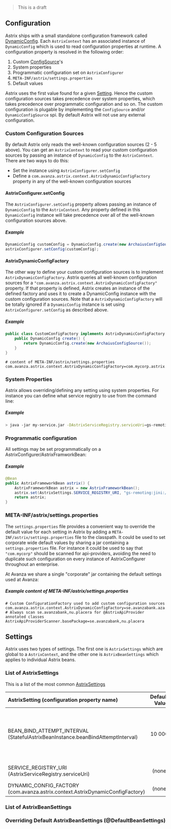 > This is a draft

## Configuration
Astrix ships with a small standalone configuration framework called [DynamicConfig](https://github.com/AvanzaBank/astrix/tree/master/astrix-config). Each `AstrixContext` has an associated instance of `DynamicConfig` which is used to read configuration properties at runtime. A configuration property is resolved in the following order:

1. Custom [ConfigSource](http://avanzabank.github.io/astrix/com/avanza/astrix/config/ConfigSource.html)'s
2. System properties
3. Programmatic configuration set on `AstrixConfigurer`
4. `META-INF/astrix/settings.properties`
5. Default values

Astrix uses the first value found for a given [Setting](http://avanzabank.github.io/astrix/com/avanza/astrix/config/Setting.html). Hence the custom configuration sources takes precedence over system properties, which takes precedence over programmatic configuration and so on. The custom configuration is plugable by implementing the `ConfigSource` and/or `DynamicConfigSource` spi. By default Astrix will not use any external configuration.

### Custom Configuration Sources
By default Astrix only reads the well-known configuration sources (2 - 5 above). You can get an `AstrixContext` to read your custom configuration sources by passing an instance of `DynamicConfig` to the `AstrixContext`. There are two ways to do this:

* Set the instance using `AstrixConfigurer.setConfig`
* Define a `com.avanza.astrix.context.AstrixDynamicConfigFactory` property in any of the well-known configuration sources

#### AstrixConfigurer.setConfig
The `AstrixConfigurer.setConfig` property allows passing an instance of `DynamicConfig` to the `AstrixContext`. Any property defined in this `DynamicConfig` instance will take precedence over all of the well-known configuration sources above.

##### Example
```java
DynamicConfig customConfig = DynamicConfig.create(new ArchaiusConfigSource());
astrixConfigurer.setConfig(customConfig);
```

#### AstrixDynamicConfigFactory
The other way to define your custom configuration sources is to implement `AstrixDynamicConfigFactory`. Astrix queries all well-known configuration sources for a `"com.avanza.astrix.context.AstrixDynamicConfigFactory"` property. If that property is defined, Astrix creates an instance of the defined factory and uses it to create a DynamicConfig instance with the custom configuration sources. Note that a `AstrixDynamicConfigFactory` will be totally ignored if a `DynamicConfig` instance is set using `AstrixConfigurer.setConfig` as described above.

##### Example
```java
public class CustomConfigFactory implements AstrixDynamicConfigFactory {
	public DynamicConfig create() {
		return DynamicConfig.create(new ArchaiusConfigSource());
	}
}
```

```properties
# content of META-INF/astrix/settings.properties
com.avanza.astrix.context.AstrixDynamicConfigFactory=com.mycorp.astrix.ext.CustomConfigFactory
```

### System Properties
Astrix allows overriding/defining any setting using system properties. For instance you can define what service registry to use from the command line:

##### Example
```bash
> java -jar my-service.jar -DAstrixServiceRegistry.serviceUri=gs-remoting:jini://*/*/service-registry-space?groups=my-group
```


### Programmatic configuration
All settings may be set programmatically on a AstrixConfigurer/AstrixFramworkBean:

##### Example
```java 
@Bean
public AstrixFrameworkBean astrix() {
	AstrixFrameworkBean astrix = new AstrixFrameworkBean();
	astrix.set(AstrixSettings.SERVICE_REGISTRY_URI, "gs-remoting:jini://*/*/service-registry-space?groups=my-group");
	return astrix;
}
```

### META-INF/astrix/settings.properties
The `settings.properties` file provides a convenient way to override the default value for each setting in Astrix by adding a `META-INF/astrix/settings.properties` file to the classpath. It could be used to set corporate wide default values by sharing a jar containing a `settings.properties` file. For instance it could be used to say that `"com.mycorp"` should be scanned for api-providers, avoiding the need to duplicate such configuration on every instance of AstrixConfigurer throughout an enterprise. 

At Avanza we share a single "corporate" jar containing the default settings used at Avanza:

##### Example content of META-INF/astrix/settings.properties 
```properties
# Custom ConfigurationFactory used to add custom configuration sources
com.avanza.astrix.context.AstrixDynamicConfigFactory=se.avanzabank.aza.astrix.integration.AvanzaAstrixDynamicConfigFactory
# Always scan se.avanzabank,nu.placera for @AstrixApiProvider annotated classes
AstrixApiProviderScanner.basePackage=se.avanzabank,nu.placera
```

## Settings
Astrix uses two types of settings. The first one is `AstrixSettings` which are global to a `AstrixContext`, and the other one is `AstrixBeanSettings` which applies to individual Astrix beans. 

### List of AstrixSettings
This is a list of the most common [AstrixSettings](http://avanzabank.github.io/astrix/com/avanza/astrix/beans/core/AstrixSettings.html)

AstrixSetting (configuration property name)  | Default Value | Description 
:------------------------------------------ | -------------:|:--------------
BEAN_BIND_ATTEMPT_INTERVAL (StatefulAstrixBeanInstance.beanBindAttemptInterval) | 10 000        | The intervall (in milliseconds) between consecutive bind attemps when a ServicBeanInstance is in UNBOUND state
SERVICE_REGISTRY_URI  (AstrixServiceRegistry.serviceUri)      | (none) | ServiceUri used to bind to the service-registry.
DYNAMIC_CONFIG_FACTORY (com.avanza.astrix.context.AstrixDynamicConfigFactory) | (none) | 


### List of AstrixBeanSettings

### Overriding Default AstrixBeanSettings (@DefaultBeanSettings)